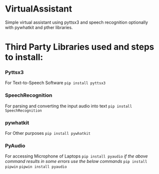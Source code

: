 # **VirtualAssistant** 
Simple virtual assistant using pyttsx3 and speech recognition optionally with pywhatkit and pther libraries.

# **Third Party Libraries used and steps to install:** 
### **Pyttsx3**
For Text-to-Speech Software
`pip install pyttsx3`

### **SpeechRecognition**
For parsing and converting the input audio into text
`pip install SpeechRecognition`

### **pywhatkit**
For Other purposes
`pip install pywhatkit`

### **PyAudio**
For accessing Microphone of Laptops
`pip install pyaudio`
_if the above command results in some errors use the below commands_
`pip install pipwin`
`pipwin install pyaudio`



